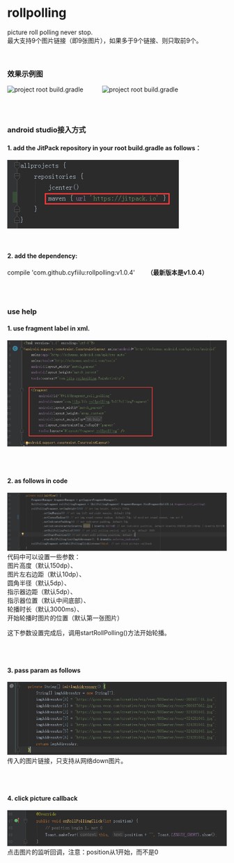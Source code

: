 # rollpolling

picture roll polling never stop.  
最大支持9个图片链接（即9张图片），如果多于9个链接、则只取前9个。


<br />


### 效果示例图
![project root build.gradle](/img/rollpolling1.gif)  &nbsp;&nbsp;&nbsp;&nbsp;&nbsp;&nbsp;&nbsp;&nbsp;&nbsp;
![project root build.gradle](/img/rollpolling2.gif)


<br />
<br />


### android studio接入方式
#### 1. add the JitPack repository in your root build.gradle as follows：
![project root build.gradle](/img/root.png)


<br />

#### 2. add the dependency: 
compile 'com.github.cyfiilu:rollpolling:v1.0.4'    &nbsp;&nbsp;&nbsp;&nbsp;&nbsp;   **（最新版本是v1.0.4）**


<br />
<br />



### use help
#### 1. use fragment label in xml.
![use fragment label in xml](/img/xml.png)

<br />
<br />


#### 2. as follows in code 
![as follows in code ](/img/code.png)
代码中可以设置一些参数：  <br />
图片高度（默认150dp）、 <br />
图片左右边距（默认10dp）、 <br />
圆角半径（默认5dp）、 <br />
指示器边距（默认5dp）、 <br />
指示器位置（默认中间底部）、 <br />
轮播时长（默认3000ms）、 <br />
开始轮播时图片的位置（默认第一张图片） <br />

这下参数设置完成后，调用startRollPolling()方法开始轮播。


<br />
<br />


#### 3. pass param as follows
![pass param as follows](/img/data.png)
<br />
传入的图片链接，只支持从网络down图片。

<br />
<br />


#### 4. click picture callback 
![click picture callback](/img/callback.png) 
<br />
点击图片的监听回调，注意：position从1开始，而不是0
